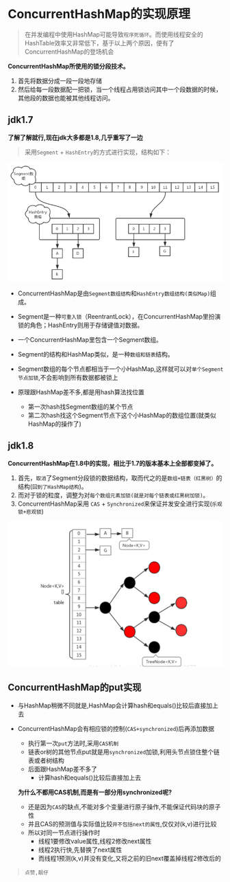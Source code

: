 # ConcurrentHashMap的实现原理

> 在并发编程中使用HashMap可能导致`程序死循环`。而使用线程安全的HashTable效率又非常低下，基于以上两个原因，便有了ConcurrentHashMap的登场机会

**ConcurrentHashMap所使用的锁分段技术。**

1. 首先将数据分成一段一段地存储
2. 然后给每一段数据配一把锁，当一个线程占用锁访问其中一个段数据的时候，其他段的数据也能被其他线程访问。

## jdk1.7

**了解了解就行,现在jdk大多都是1.8,几乎重写了一边**

> 采用`Segment` + `HashEntry`的方式进行实现，结构如下：

![img](../../../picture\5220087-8c5b0cc951e61398.png)

- ConcurrentHashMap是由`Segment数组结构`和`HashEntry数组结构(类似Map)`组成。
- Segment是一种`可重入锁`（ReentrantLock），在ConcurrentHashMap里扮演锁的角色；HashEntry则用于存储键值对数据。

- 一个ConcurrentHashMap里包含一个Segment数组。
- Segment的结构和HashMap类似，是一种`数组和链表`结构。
- Segment数组的每个节点都相当于一个小HashMap,这样就可以对`单个Segment节点加锁`,不会影响到所有数据都被锁上

- 原理跟HashMap差不多,都是用hash算法找位置
  - 第一次hash找Segment数组的某个节点
  - 第二次hash找这个Segment节点下这个小HashMap的数组位置(就类似HashMap的操作了)

## jdk1.8

**ConcurrentHashMap在1.8中的实现，相比于1.7的版本基本上全部都变掉了。**

1. 首先，`取消`了Segment分段锁的数据结构，取而代之的是`数组+链表（红黑树）`的结构(`回到了HashMap结构`)。
2. 而对于锁的粒度，调整为对`每个数组元素加锁(就是对每个链表或红黑树加锁)`。
3. ConcurrentHashMap采用 `CAS` + `Synchronized`来保证并发安全进行实现(`乐观锁+悲观锁`)

![image-20220225195508378](../../../picture\image-20220225195508378.png)

## ConcurrentHashMap的put实现

- 与HashMap稍微不同就是,HashMap会计算hash和equals()比较后直接加上去

- ConcurrentHashMap会有相应锁的控制(`CAS+synchronized`)后再添加数据
  - 执行第一次`put`方法时,采用`CAS机制`
  - 链表or树的其他节点put就是用`synchronized`加锁,利用头节点锁住整个链表或者树结构
  - 后面跟HashMap差不多了
    - 计算hash和equals()比较后直接加上去
  
  **为什么不都用CAS机制,而是有一部分用synchronized呢?**
  
  - 还是因为`CAS`的缺点,不能对多个变量进行原子操作,不能保证代码块的原子性
  - 并且CAS的预测值与实际值比较`并不包括next的属性`,仅仅对(k,v)进行比较
  - 所以对同一节点进行操作时
    - 线程1要修改value属性,线程2修改next属性
    - 线程2执行快,先替换了next属性
    - 而线程1预测(k,v)并没有变化,又将之前的旧next覆盖掉线程2修改后的

> `点赞,靓仔`